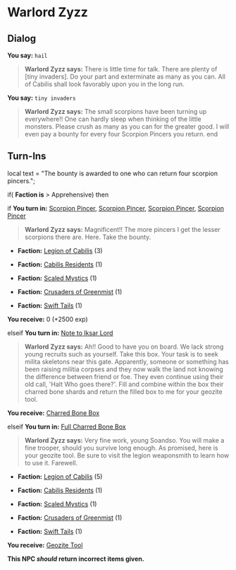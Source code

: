 # Warlord Zyzz
## Dialog

**You say:** `hail`



>**Warlord Zyzz says:** There is little time for talk. There are plenty of [tiny invaders]. Do your part and exterminate as many as you can. All of Cabilis shall look favorably upon you in the long run.

**You say:** `tiny invaders`



>**Warlord Zyzz says:** The small scorpions have been turning up everywhere!! One can hardly sleep when thinking of the little monsters. Please crush as many as you can for the greater good. I will even pay a bounty for every four Scorpion Pincers you return.
end

## Turn-Ins



local text = "The bounty is awarded to one who can return four scorpion pincers.";



if( **Faction is** > Apprehensive) then


if **You turn in:** [Scorpion Pincer](/item/12650), [Scorpion Pincer](/item/12650), [Scorpion Pincer](/item/12650), [Scorpion Pincer](/item/12650)



>**Warlord Zyzz says:** Magnificent!! The more pincers I get the lesser scorpions there are. Here. Take the bounty.







* __Faction:__ [Legion of Cabilis](/faction/441) (3)



* __Faction:__ [Cabilis Residents](/faction/440) (1)



* __Faction:__ [Scaled Mystics](/faction/445) (1)



* __Faction:__ [Crusaders of Greenmist](/faction/442) (1)



* __Faction:__ [Swift Tails](/faction/444) (1)



 **You receive:** 0 (+2500 exp)


elseif **You turn in:** [Note to Iksar Lord](/item/18213)



>**Warlord Zyzz says:** Ah!! Good to have you on board. We lack strong young recruits such as yourself. Take this box. Your task is to seek milita skeletons near this gate. Apparently, someone or something has been raising militia corpses and they now walk the land not knowing the difference between friend or foe. They even continue using their old call, 'Halt Who goes there?'. Fill and combine within the box their charred bone shards and return the filled box to me for your geozite tool.



 **You receive:**  [Charred Bone Box](/item/17996) 


elseif **You turn in:** [Full Charred Bone Box](/item/12668)



>**Warlord Zyzz says:** Very fine work, young Soandso. You will make a fine trooper, should you survive long enough. As promised, here is your geozite tool. Be sure to visit the legion weaponsmith to learn how to use it. Farewell.



* __Faction:__ [Legion of Cabilis](/faction/441) (5)



* __Faction:__ [Cabilis Residents](/faction/440) (1)



* __Faction:__ [Scaled Mystics](/faction/445) (1)



* __Faction:__ [Crusaders of Greenmist](/faction/442) (1)



* __Faction:__ [Swift Tails](/faction/444) (1)



 **You receive:**  [Geozite Tool](/item/12657) 


**This NPC *should* return incorrect items given.**
